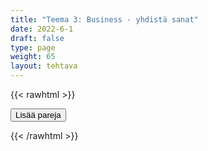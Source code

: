 ```yaml
---
title: "Teema 3: Business - yhdistä sanat"
date: 2022-6-1
draft: false
type: page
weight: 65
layout: tehtava
---
```

{{< rawhtml >}}
<link rel="stylesheet" type="text/css" href="/css/yhdistely.css"/>
<div id="nappulat">
<button id="lisaa">
Lisää pareja
</button>
</div>
<div id="kaikki"></div>
<div id="tehtava" class="grid grid-cols-2">
 <div><ul id="terms"> </ul></div>
 <div><ul id="defs"> </ul></div>

</div>


<script> 
 
 //Execute a JavaScript immediately after a page has been loaded
window.onload = function() {

  //Data for terms and definitions. This can be stored in a separate .js file, in a JSON file or here in the main file
     var data = {
    terms: [{

     index: 0, text: 'account'
}, { index: 1, text: 'ATM, automated teller machine'
}, { index: 2, text: 'balance'
}, { index: 3, text: 'budget'
}, { index: 4, text: 'cash'
}, { index: 5, text: 'debt'
}, { index: 6, text: 'deposit'
}, { index: 7, text: 'deposit, down payment'
}, { index: 8, text: 'expense'
}, { index: 9, text: 'finance'
}, { index: 10, text: 'income tax'
}, { index: 11, text: 'instalment payment'
}, { index: 12, text: 'interest'
}, { index: 13, text: 'mortgage'
}, { index: 14, text: 'overdraw'
}, { index: 15, text: 'payday loan'
}, { index: 16, text: 'receipt'
}, { index: 17, text: 'transaction'
}, { index: 18, text: 'wealth'
}, { index: 19, text: 'withdrawal'
}, { index: 20, text: 'assets'
}, { index: 21, text: 'bond'
}, { index: 22, text: 'crash'
}, { index: 23, text: 'dividend'
}, { index: 24, text: 'invest'
}, { index: 25, text: 'investment'
}, { index: 26, text: 'investment fund, mutual fund'
}, { index: 27, text: 'property'
}, { index: 28, text: 'share'
}, { index: 29, text: 'shareholder'
}, { index: 30, text: 'stock market'
}, { index: 31, text: 'stocks'
}, { index: 32, text: 'trade'
}, { index: 33, text: 'bankrupt'
}, { index: 34, text: 'bankruptcy'
}, { index: 35, text: 'capital'
}, { index: 36, text: 'charge'
}, { index: 37, text: 'consumer'
}, { index: 38, text: 'consumption'
}, { index: 39, text: 'currency'
}, { index: 40, text: 'depression'
}, { index: 41, text: 'economics'
}, { index: 42, text: 'economy'
}, { index: 43, text: 'embargo'
}, { index: 44, text: 'goods'
}, { index: 45, text: 'inflation'
}, { index: 46, text: 'invoice'
}, { index: 47, text: 'market'
}, { index: 48, text: 'recession'
}, { index: 49, text: 'refund'
}, { index: 50, text: 'revenue'
}, { index: 51, text: 'value added tax, VAT'
}, { index: 52, text: 'boom'
}, { index: 53, text: 'bear market'
}, { index: 54, text: 'credit card'
}, { index: 55, text: 'surplus'
}, { index: 56, text: 'upturn'
}, { index: 57, text: 'import'
}, { index: 58, text: 'in the black'
}, { index: 59, text: 'gain, profit'
}, { index: 60, text: 'gross'
}, { index: 61, text: 'demand'


},

    ],
    definitions: [{    
}, { index: 0, text: 'tili'
}, { index: 1, text: 'pankkiautomaatti'
}, { index: 2, text: 'saldo'
}, { index: 3, text: 'budjetti, tulo- ja menoarvio'
}, { index: 4, text: 'käteinen'
}, { index: 5, text: 'velka'
}, { index: 6, text: 'tallettaa'
}, { index: 7, text: 'käsiraha, vakuus'
}, { index: 8, text: 'kulu, meno'
}, { index: 9, text: 'rahoittaa, rahoitus'
}, { index: 10, text: 'tulovero'
}, { index: 11, text: 'osamaksu'
}, { index: 12, text: 'korko'
}, { index: 13, text: 'asuntolaina'
}, { index: 14, text: 'ylittää tili'
}, { index: 15, text: 'pikavippi'
}, { index: 16, text: 'kuitti'
}, { index: 17, text: 'tilitapahtuma'
}, { index: 18, text: 'varallisuus'
}, { index: 19, text: 'nosto'
}, { index: 20, text: 'omaisuus, varat'
}, { index: 21, text: 'joukkovelkakirja'
}, { index: 22, text: 'romahdus'
}, { index: 23, text: 'osinko'
}, { index: 24, text: 'sijoittaa'
}, { index: 25, text: 'sijoitus'
}, { index: 26, text: 'sijoitusrahasto'
}, { index: 27, text: 'kiinteistö, omaisuus'
}, { index: 28, text: 'osake'
}, { index: 29, text: 'osakas, osakkeenomistaja'
}, { index: 30, text: 'pörssi'
}, { index: 31, text: 'osakekanta, arvopaperit'
}, { index: 32, text: 'käydä kauppaa, kaupankäynti'
}, { index: 33, text: 'maksukyvytön, vararikossa'
}, { index: 34, text: 'konkurssi'
}, { index: 35, text: 'pääoma'
}, { index: 36, text: 'veloittaa, veloitus'
}, { index: 37, text: 'kuluttaja'
}, { index: 38, text: 'kulutus'
}, { index: 39, text: 'rahayksikkö, valuutta'
}, { index: 40, text: 'lama'
}, { index: 41, text: 'taloustiede'
}, { index: 42, text: 'talous'
}, { index: 43, text: 'kauppasaarto'
}, { index: 44, text: 'kauppatavara'
}, { index: 45, text: 'inflaatio'
}, { index: 46, text: 'lasku, laskuttaa'
}, { index: 47, text: 'markkinoida, markkina(t)'
}, { index: 48, text: 'taantuma'
}, { index: 49, text: 'palauttaa, takaisinmaksu'
}, { index: 50, text: 'liikevaihto'
}, { index: 51, text: 'arvonlisävero'
}, { index: 52, text: '(nopea) nousukausi'
}, { index: 53, text: 'karhumarkkina, pitkä laskukausi'
}, { index: 54, text: 'luottokortti'
}, { index: 55, text: 'ylijäämä'
}, { index: 56, text: 'noususuhdanne'
}, { index: 57, text: 'tuoda maahan, maahantuonti'
}, { index: 58, text: 'voitolla'
}, { index: 59, text: 'tuotto, voitto'
}, { index: 60, text: 'brutto'
}, { index: 61, text: 'kysyntä'

},

    ],
    //this creates matches for indexes. This is a sort of an Answer Sheet
    pairs: {
      0: 0,
      1: 1,
      2: 2,
      3: 3,
      4: 4,
      5: 5,
      6: 6,
      7: 7,
      8: 8,
      9: 9,
      10: 10,
      11: 11,
      12: 12,
      13: 13,
      14: 14,
      15: 15,
      16: 16,
      17: 17,
      18: 18,
      19: 19,
      20: 20,
      21: 21,
      22: 22,
      23: 23,
      24: 24,
      25: 25,
      26: 26,
      27: 27,
      28: 28,
      29: 29,
      30: 30,
      31: 31,
      32: 32,
      33: 33,
      34: 34,
      35: 35,
      36: 36,
      37: 37,
      38: 38,
      39: 39,
      40: 40,
      41: 41,
      42: 42,
      43: 43,
      44: 44,
      45: 45,
      46: 46,
      47: 47,
      48: 48,
      49: 49,
      50: 50,
      51: 51,
      52: 52,
      53: 53,
      54: 54,
      55: 55,
      56: 56,
      57: 57,
      58: 58,
      59: 59,
      60: 60,
      61: 61,

    }
  };
    
for (var a=[],i=0;i<62;++i) a[i]=i;

function shufflee(array) {
  var tmp, current, top = array.length;
  if(top) while(--top) {
    current = Math.floor(Math.random() * (top + 1));
    tmp = array[current];
    array[current] = array[top];
    array[top] = tmp;
  }
  return array;
}

a = shufflee(a);
  

  var selectedTerm = null, //to make sure none is selected onload
    selectedDef = null,
    termsContainer = document.querySelector("#terms"), //list of terms
    defsContainer = document.querySelector("#defs"); //list of definitions

  //This function takes two arguments, that is one term and one def to compare if they match. It returns True or False after compairing values of the "pairs" object property.     
  function isMatch(termIndex, defIndex) {
    return data.pairs[termIndex] === defIndex;
  }

  //This function adds HTML elements and content to the specified container (UL).
  function createListHTML(list, container) {
    container.innerHTML = ""; //first, clean up any existing LI elements
    for (var i = 0; i < 62; i++) {
      container.innerHTML = container.innerHTML + "<li data-index='" + list[i]["index"] + "'>" + "<span>" + list[i]["text"] + "</span>" + "</li>";

    }
  }

function addCSS(css){
  var elem=document.createElement('style');
  if(elem.styleSheet && !elem.sheet)elem.styleSheet.cssText=css;
  else elem.appendChild(document.createTextNode(css));
  document.getElementsByTagName('head')[0].appendChild(elem); 
}

  createListHTML(data.terms, termsContainer);
  createListHTML(data.definitions, defsContainer);

  //listen for a "click" event on a list of Terms and store the clicked object in the target object
  termsContainer.addEventListener("click", function(e) {
    var target = e.target.parentNode;
    if (target.className === "score")
      return;
    var termIndex = Number(target.getAttribute("data-index"));
    //the condition is that only one LI can be selected
    if (selectedTerm !== null && selectedTerm !== termIndex) {
      termsContainer.querySelector("li[data-index='" + selectedTerm + "']").removeAttribute("data-selected");
    }

    //deletion of the decoration
    if (target.hasAttribute("data-selected")) {
      target.removeAttribute("data-selected");
      selectedTerm = null;
    }
    //selecting on click	
    else {
      target.setAttribute("data-selected", true);
      selectedTerm = termIndex;
    }

    if (selectedTerm !== null && selectedDef !== null) {
      var term = document.querySelector("#terms [data-index='" + selectedTerm + "']");
      var def = document.querySelector("#defs [data-index='" + selectedDef + "']");
      if (isMatch(selectedTerm, selectedDef)) {
				term.className = "score";
        def.className = "score";
  			numero++;
   			term.style.order = (numero);
   			def.style.order = (numero);
            }
      selectedTerm = null;
      selectedDef = null;
      term.removeAttribute("data-selected");
      def.removeAttribute("data-selected");
			    }
  })

  defsContainer.addEventListener("click", function(e) {
    var target = e.target.parentNode;
    if (target.className === "score")
      return;
    var defIndex = Number(target.getAttribute("data-index"));
    var defText = Number(target.getAttribute("data-index"))

    if (selectedDef !== null && selectedDef !== defIndex) {
      defsContainer.querySelector("li[data-index='" + selectedDef + "']").removeAttribute("data-selected");
    }

    if (target.hasAttribute("data-selected"))
      target.removeAttribute("data-selected");
    else
      target.setAttribute("data-selected", true);
    selectedDef = Number(target.getAttribute("data-index"));
    if (selectedTerm !== null && selectedDef !== null) {
      //var term = document.querySelector("#terms [data-index='"+selectedTerm+"']");
      var term = termsContainer.querySelector("[data-index='" + selectedTerm + "']");
      //var def = document.querySelector("#defs [data-index='"+selectedDef+"']");
      var def = defsContainer.querySelector("[data-index='" + selectedDef + "']");
      if (isMatch(selectedTerm, selectedDef)) {
				term.className = "score";
        def.className = "score";
  			numero++;
   			term.style.order = (numero);
   			def.style.order = (numero);
       }
      
      selectedTerm = null; //poista napautusten valinta
      selectedDef = null; //poista napautusten valinta
      term.removeAttribute("data-selected");
      def.removeAttribute("data-selected");
    }
  })

  function shuffle() {
    randomSort(data.terms)
    randomSort(data.definitions)
    createListHTML(data.terms, termsContainer)
    createListHTML(data.definitions, defsContainer)
    addCSS("div#tehtava li[data-index]{display: none;}")
    addCSS("div#tehtava li[data-index='" + a[0] + "']{display: flex;}")
		addCSS("div#tehtava li[data-index='" + a[1] + "']{display: flex;}")
    addCSS("div#tehtava li[data-index='" + a[2] + "']{display: flex;}")
    addCSS("div#tehtava li[data-index='" + a[3] + "']{display: flex;}")
    addCSS("div#tehtava li[data-index='" + a[4] + "']{display: flex;}")
    addCSS("div#tehtava li[data-index='" + a[5] + "']{display: flex;}")
  }
  
  
  
  function randomSort(array) {
    var currentIndex = array.length,
      temporaryValue, randomIndex;

    // While there remain elements to shuffle...

    while (currentIndex !== 0) {

      // Pick a remaining element...
      randomIndex = Math.floor(Math.random() * currentIndex);
      currentIndex -= 1;

      // And swap it with the current element. SWAP
      temporaryValue = array[currentIndex];
      array[currentIndex] = array[randomIndex];
      array[randomIndex] = temporaryValue;
    }

    return array;
  }

  shuffle(); 
  
document.getElementById("lisaa").addEventListener("click", function() {
        h++;
        addCSS("div#tehtava li[data-index='" + a[h] + "']{display: flex;}")
				h++;
        addCSS("div#tehtava li[data-index='" + a[h] + "']{display: flex;}")
				h++;
        addCSS("div#tehtava li[data-index='" + a[h] + "']{display: flex;}")
				h++;
        addCSS("div#tehtava li[data-index='" + a[h] + "']{display: flex;}")
				h++;
        addCSS("div#tehtava li[data-index='" + a[h] + "']{display: flex;}")
				h++;
        addCSS("div#tehtava li[data-index='" + a[h] + "']{display: flex;}")
if(h>58){$("#kaikki").html("Kaikki lisätty jo!"); }      })
  }

var numero = 0;
var h = 6;
</script>
{{< /rawhtml >}}